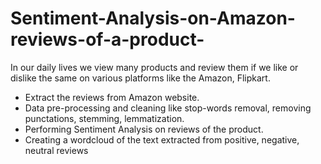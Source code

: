 # Sentiment-Analysis-on-Amazon-reviews-of-a-product-
In our daily lives we view many products and review them if we like or dislike the same on various platforms like the Amazon, Flipkart.

-	Extract the reviews from Amazon website.
-	Data pre-processing and cleaning like stop-words removal, removing punctations, stemming, lemmatization.
-	Performing Sentiment Analysis on reviews of the product.
-	Creating a wordcloud of the text extracted from positive, negative, neutral reviews

